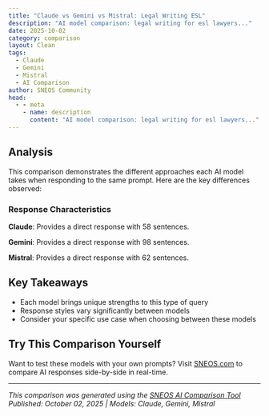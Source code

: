 ```yaml
---
title: "Claude vs Gemini vs Mistral: Legal Writing ESL"
description: "AI model comparison: legal writing for esl lawyers..."
date: 2025-10-02
category: comparison
layout: Clean
tags:
  - Claude
  - Gemini
  - Mistral
  - AI Comparison
author: SNEOS Community
head:
  - - meta
    - name: description
      content: "AI model comparison: legal writing for esl lawyers..."
---
```


<ChatComparison
  title="Claude vs Gemini vs Mistral: Legal Writing ESL"
  prompt="legal writing for esl lawyers"
  :responses='{
    "Claude": "# Legal Writing for ESL Lawyers: A Comprehensive Guide\n\n## Core Principles\n\n### 1. **Clarity Over Complexity**\n- Use simple, direct language\n- Avoid unnecessarily complex sentence structures\n- Choose common legal terms over archaic ones\n- Example: \u0022The contract is void\u0022 rather than \u0022The aforementioned agreement shall be deemed null and void\u0022\n\n### 2. **Precision and Accuracy**\n- Each word must have a specific purpose\n- Use exact legal terminology when necessary\n- Avoid ambiguous pronouns\n- Be consistent with terminology throughout\n\n## Essential Legal Writing Structures\n\n### **IRAC Method** (Issue, Rule, Analysis, Conclusion)\n**Issue**: What legal question needs to be resolved?\n**Rule**: What is the applicable law?\n**Analysis**: How does the law apply to the facts?\n**Conclusion**: What is the result?\n\n### **CREAC Method** (Conclusion, Rule, Explanation, Application, Conclusion)\n- Start with your conclusion\n- State the legal rule\n- Explain the rule with case law\n- Apply the rule to your facts\n- Restate your conclusion\n\n## Common ESL Challenges \u0026 Solutions\n\n### **Article Usage (a, an, the)**\n- **Correct**: \u0022The defendant filed a motion\u0022\n- **Incorrect**: \u0022Defendant filed motion\u0022\n- **Tip**: Use \u0022the\u0022 for specific items, \u0022a/an\u0022 for general items\n\n### **Preposition Usage**\n- \u0022Pursuant to\u0022 (not \u0022pursuant with\u0022)\n- \u0022In accordance with\u0022 (not \u0022in accordance to\u0022)\n- \u0022Based on\u0022 (not \u0022based in\u0022)\n\n### **Verb Tenses in Legal Writing**\n- **Present**: For current law (\u0022The statute requires...\u0022)\n- **Past**: For completed actions (\u0022The court held...\u0022)\n- **Future**: For potential outcomes (\u0022The plaintiff may recover...\u0022)\n\n## Key Legal Phrases and Their Proper Usage\n\n### **Introductory Phrases**\n- \u0022It is well-established that...\u0022\n- \u0022The court must determine whether...\u0022\n- \u0022The issue before the court is...\u0022\n- \u0022Under the circumstances presented...\u0022\n\n### **Transitional Phrases**\n- \u0022However\u0022 (contrast)\n- \u0022Moreover\u0022 (addition)\n- \u0022Nevertheless\u0022 (concession)\n- \u0022Consequently\u0022 (result)\n\n### **Concluding Phrases**\n- \u0022For the foregoing reasons...\u0022\n- \u0022Based on the analysis above...\u0022\n- \u0022In light of these considerations...\u0022\n\n## Document-Specific Guidelines\n\n### **Legal Memoranda**\n**Structure:**\n1. Heading\n2. Question Presented\n3. Brief Answer\n4. Statement of Facts\n5. Discussion\n6. Conclusion\n\n**Language Tips:**\n- Use objective tone\n- Present both sides of arguments\n- Avoid advocacy language\n\n### **Briefs**\n**Structure:**\n1. Statement of Issues\n2. Statement of the Case\n3. Argument\n4. Conclusion\n\n**Language Tips:**\n- Use persuasive but professional tone\n- Emphasize favorable facts\n- Address counterarguments\n\n### **Contracts**\n**Key Elements:**\n- Clear definitions section\n- Precise obligations and rights\n- Consistent terminology\n- Proper conditions and contingencies\n\n## Grammar Essentials for Legal Writing\n\n### **Sentence Structure**\n- **Avoid**: Run-on sentences with multiple clauses\n- **Prefer**: Clear, direct sentences\n- **Example**: \n  - Poor: \u0022The defendant, who was driving the vehicle at the time of the accident that occurred on Main Street, failed to stop at the red light.\u0022\n  - Better: \u0022The defendant was driving on Main Street when the accident occurred. He failed to stop at the red light.\u0022\n\n### **Passive vs. Active Voice**\n- **Active** (preferred): \u0022The court granted the motion\u0022\n- **Passive** (use sparingly): \u0022The motion was granted\u0022\n- **Exception**: Use passive when the actor is unknown or irrelevant\n\n### **Parallel Structure**\n- **Correct**: \u0022The agreement covers pricing, delivery, and payment terms\u0022\n- **Incorrect**: \u0022The agreement covers pricing, delivery, and how payment will be made\u0022\n\n## Citation and Legal Authority\n\n### **Hierarchy of Authority**\n1. Constitutions\n2. Statutes\n3. Regulations\n4. Case law (by court level)\n5. Secondary sources\n\n### **Citation Format** (Bluebook Style)\n- **Cases**: *Brown v. Board of Education*, 347 U.S. 483 (1954)",
    "Gemini": "## Legal Writing for ESL Lawyers: A Guide to Clarity and Precision\n\nWriting effectively in legal English as a non-native speaker presents unique challenges. Clarity, precision, and adherence to specific conventions are paramount. This guide provides tips and strategies to improve your legal writing skills.\n\n**I. Foundational Principles:**\n\n*   **Understanding Your Audience:**  Tailor your writing to the intended reader. Is it a judge, client, opposing counsel, or another lawyer?  Adjust your tone, level of detail, and complexity accordingly.\n\n*   **Clarity is King (and Queen):**  Ambiguity is the enemy of good legal writing. Use clear, simple language whenever possible. Avoid jargon unless it\u0027s essential and understood by your audience.\n\n*   **Precision is Paramount:** Legal writing requires meticulous accuracy. Use specific, verifiable language. Avoid vague terms and generalizations.\n\n*   **Know the Conventions:**  Legal writing adheres to strict formatting and stylistic conventions (e.g., citation styles, headings, sentence structure). Familiarize yourself with the rules in your jurisdiction.\n\n*   **Use Plain Language:**  Strive for plain language principles: short sentences, active voice, clear verbs, and simple vocabulary.  While legal terms are necessary, unnecessary complexity should be avoided.\n\n**II. Specific Areas to Focus On:**\n\n**A. Grammar \u0026 Sentence Structure:**\n\n*   **Subject-Verb Agreement:**  Ensure your verbs agree with their subjects in number.  Pay attention to collective nouns, indefinite pronouns, and compound subjects.\n\n*   **Tense Consistency:** Maintain consistent verb tenses throughout your document.  Use the appropriate tense to convey the timing of events.\n\n*   **Pronoun Reference:**  Make sure your pronouns clearly refer to their antecedents.  Avoid ambiguous pronoun references.\n\n*   **Parallel Structure:**  Use parallel structure when listing items or phrases.  This enhances clarity and readability.\n\n*   **Avoid Dangling Modifiers:**  Ensure modifiers clearly relate to the word they are intended to modify.\n\n*   **Active vs. Passive Voice:**  Prefer the active voice whenever possible.  It makes your writing more direct and easier to understand. Passive voice can be useful when the actor is unknown or unimportant, but overuse can lead to wordiness and confusion. (e.g., Active: \u0022The defendant breached the contract.\u0022  Passive: \u0022The contract was breached by the defendant.\u0022)\n\n**B. Vocabulary \u0026 Terminology:**\n\n*   **Legal Jargon:**  Use legal jargon only when necessary and appropriate for your audience.  Define unfamiliar terms or use plain language equivalents.\n\n*   **Synonyms:**  Be cautious when using synonyms.  Legal terms often have precise meanings, and a seemingly equivalent word may have different legal implications.\n\n*   **Word Choice:**  Choose words carefully to convey the exact meaning you intend.  Consider the nuances of different words and their legal connotations.\n\n*   **Common Legal Phrases:**  Familiarize yourself with common legal phrases and idioms (e.g., \u0022prima facie,\u0022 \u0022res ipsa loquitur,\u0022 \u0022ipso facto\u0022). Use them correctly and sparingly.\n\n*   **Collocations:**  Pay attention to collocations (words that commonly go together).  For example, \u0022file a lawsuit\u0022 rather than \u0022launch a lawsuit.\u0022\n\n*   **Dictionaries and Thesauruses:**  Use reputable legal dictionaries and thesauruses to ensure you are using words accurately. Westlaw, LexisNexis, Black\u0027s Law Dictionary are good resources.\n\n**C. Structure \u0026 Organization:**\n\n*   **Clear Headings \u0026 Subheadings:**  Use clear and informative headings and subheadings to guide the reader through your document.\n\n*   **Logical Flow:**  Organize your arguments logically and coherently.  Use transitional words and phrases to connect ideas and paragraphs.\n\n*   **Topic Sentences:**  Start each paragraph with a clear topic sentence that summarizes the main point of the paragraph.\n\n*   **Outlining:**  Create an outline before you start writing to organize your thoughts and ensure a logical structure.\n\n*   **IRAC Method (Issue, Rule, Application, Conclusion):** This method is often used in legal writing to structure arguments. Clearly identify the issue, state the relevant rule of law, apply the rule to the facts, and reach a conclusion.\n\n**D. Citation \u0026 Authority:**\n\n*   **Citation Styles:**  Adhere to the specific citation style required by the court or jurisdiction (e.g., Bluebook, ALWD Guide).\n\n*   **Accurate Citations:**  Double-check all citations for accuracy.  Incorrect citations can undermine your credibility.\n\n*   **Authority:**  Support your arguments with relevant case law, statutes, and other legal authorities.\n\n*   **Distinguishing Cases:**  Learn how to distinguish unfavorable cases from your client\u0027s situation.\n\n**III. Practical Tips for ESL Lawyers:**\n\n*   **Read Extensively:**  Read legal texts in English regularly to improve your vocabulary, grammar, and understanding of legal concepts.\n\n*   **Practice Writing:**  Write regularly, even if it\u0027s just for practice.  The more you write, the more comfortable you will become.\n\n*   **Seek Feedback:**  Ask native English-speaking lawyers or legal professionals to review your writing and provide feedback.\n\n*   **Use Grammar and Style Checkers:**  Use grammar and style checkers (e.g., Grammarly, ProWritingAid) to identify errors in your writing.  However, don\u0027t rely on them exclusively; they are not always accurate.\n\n*   **Work with a Legal Editor:**  Consider hiring a legal editor to review your writing and provide professional editing services.\n\n*   **Take Legal Writing Courses:**  Enroll in legal writing courses specifically designed for ESL lawyers.\n\n*   **Develop a Legal Glossary:**  Create a personal glossary of legal terms and phrases that you frequently use.\n\n*   **Immerse Yourself in the Legal Environment:**  Attend legal conferences, workshops, and seminars to learn from experienced lawyers and improve your understanding of legal English.\n\n*   **Don\u0027t Be Afraid to Ask Questions:** If you are unsure about a legal term or concept, don\u0027t hesitate to ask for clarification from a colleague or mentor.\n\n**IV. Examples \u0026 Exercises:**\n\n**(A) Example of improving clarity:**\n\n*   **Original:** \u0022The aforementioned party, hereinafter referred to as \u0027the Plaintiff,\u0027 alleges that the Defendant did in fact commit the act of negligence that resulted in the injury that was sustained by the Plaintiff.\u0022\n*   **Revised:** \u0022The Plaintiff alleges that the Defendant negligently caused the Plaintiff\u0027s injury.\u0022\n\n**(B) Exercise: Rewrite the following sentence using active voice and more precise language:**\n\n*   **Original:** \u0022It is alleged that the crime was committed by the suspect.\u0022\n*   **Possible Revision:** \u0022The police allege that the suspect committed the crime.\u0022\n\n**V. Resources:**\n\n*   **Black\u0027s Law Dictionary:** A comprehensive legal dictionary.\n*   **The Bluebook: A Uniform System of Citation:**  A guide to legal citation.\n*   **ALWD Guide to Legal Citation:**  Another guide to legal citation.\n*   **Plain Language.gov:**  A website dedicated to promoting plain language principles in government writing.\n*   **Legal writing textbooks and handbooks:** Many textbooks and handbooks are available that provide detailed guidance on legal writing.\n\nBy focusing on clarity, precision, and adherence to legal conventions, ESL lawyers can overcome the challenges of legal writing and effectively advocate for their clients. Remember that consistent practice and seeking feedback are essential for improvement. Good luck!\n",
    "Mistral": "Legal writing for ESL (English as a Second Language) lawyers can be challenging, but with the right strategies and resources, it can be mastered effectively. Here are some tips and guidelines to help ESL lawyers improve their legal writing skills:\n\n### 1. **Understand Legal Terminology**\n   - **Learn Key Terms**: Familiarize yourself with common legal terms and phrases. Use legal dictionaries and glossaries.\n   - **Contextual Learning**: Understand the context in which legal terms are used. This can help in grasping the nuances of legal language.\n\n### 2. **Read Legal Documents**\n   - **Study Examples**: Read a variety of legal documents such as contracts, briefs, and opinions. This will help you understand the structure and style of legal writing.\n   - **Analyze Structure**: Pay attention to the organization and flow of legal documents. Notice how arguments are presented and supported.\n\n### 3. **Use Clear and Concise Language**\n   - **Avoid Jargon**: While legal writing often includes specialized terms, avoid unnecessary jargon. Use plain language whenever possible.\n   - **Be Precise**: Legal writing requires precision. Ensure that your sentences are clear and unambiguous.\n\n### 4. **Practice Writing**\n   - **Write Regularly**: Practice writing legal documents, memos, and briefs. The more you write, the more comfortable you will become with the language and structure.\n   - **Get Feedback**: Have your writing reviewed by colleagues or mentors. Feedback is crucial for improvement.\n\n### 5. **Use Legal Writing Resources**\n   - **Books and Guides**: Use legal writing guides and books specifically designed for ESL lawyers. Some recommended books include \u0022The Elements of Legal Style\u0022 by Bryan A. Garner and \u0022Legal Writing in Plain English\u0022 by Bryan A. Garner.\n   - **Online Courses**: Enroll in online courses or workshops that focus on legal writing for non-native English speakers.\n\n### 6. **Improve Grammar and Punctuation**\n   - **Grammar Tools**: Use grammar-checking tools like Grammarly or Hemingway Editor to improve your writing.\n   - **Punctuation Rules**: Understand and apply punctuation rules correctly. Punctuation can significantly affect the clarity and meaning of legal documents.\n\n### 7. **Cultural Awareness**\n   - **Legal Culture**: Understand the cultural norms and expectations of legal writing in the jurisdiction where you practice. Legal writing styles can vary significantly between different legal systems.\n   - **Professional Etiquette**: Be aware of professional etiquette and conventions in legal writing. This includes addressing judges, opposing counsel, and clients appropriately.\n\n### 8. **Use Translation Tools Wisely**\n   - **Translation Software**: Use translation software to help with understanding complex legal terms and phrases. However, rely on your own judgment and understanding rather than solely on the software.\n   - **Bilingual Dictionaries**: Use bilingual legal dictionaries to find equivalent terms in your native language and English.\n\n### 9. **Join Legal Writing Groups**\n   - **Professional Associations**: Join legal writing groups or associations that focus on improving legal writing skills. These groups often provide resources, workshops, and networking opportunities.\n   - **Peer Review**: Participate in peer review sessions where you can exchange feedback with other lawyers.\n\n### 10. **Stay Updated**\n   - **Continuous Learning**: Legal writing is a continuous learning process. Stay updated with the latest developments in legal writing and language usage.\n   - **Legal Journals**: Read legal journals and articles to stay informed about current trends and best practices in legal writing.\n\n### Sample Legal Writing Exercise\n\n**Scenario**: You are drafting a memo to a client regarding a potential breach of contract.\n\n**Memo Template**:\n\n---\n\n**MEMORANDUM**\n\n**TO:** [Client\u0027s Name]\n\n**FROM:** [Your Name]\n\n**DATE:** [Date]\n\n**SUBJECT:** Potential Breach of Contract\n\n**Introduction:**\n\nDear [Client\u0027s Name],\n\nI am writing to inform you about a potential breach of contract involving [specific details of the contract and parties involved]. This memo outlines the key issues, legal implications, and recommended actions.\n\n**Background:**\n\n[Provide a brief background of the contract, including the date it was signed, the parties involved, and the key terms and conditions.]\n\n**Issue:**\n\n[Describe the specific issue that constitutes a potential breach of contract. Include any relevant dates, actions, or communications.]\n\n**Legal Analysis:**\n\n[Analyze the legal implications of the potential breach. Refer to relevant legal principles, case law, and statutes. Explain how these apply to the current situation.]\n\n**Recommendations:**\n\n[Provide clear and actionable recommendations for addressing the potential breach. Include steps for mitigation, negotiation, or legal action.]\n\n**Conclusion:**\n\n[Summarize the key points and next steps. Assure the client of your continued support and availability for further discussion.]\n\nSincerely,\n\n[Your Name]\n\n---\n\nBy following these guidelines and practicing regularly, ESL lawyers can significantly improve their legal writing skills and effectively communicate in the legal profession."
  }'
  published-date="00:38"
/>

## Analysis

This comparison demonstrates the different approaches each AI model takes when responding to the same prompt. Here are the key differences observed:

### Response Characteristics

**Claude**: Provides a direct response with 58 sentences. 

**Gemini**: Provides a direct response with 98 sentences. 

**Mistral**: Provides a direct response with 62 sentences. 

## Key Takeaways

- Each model brings unique strengths to this type of query
- Response styles vary significantly between models
- Consider your specific use case when choosing between these models

## Try This Comparison Yourself

Want to test these models with your own prompts? Visit [SNEOS.com](https://sneos.com) to compare AI responses side-by-side in real-time.

---

*This comparison was generated using the [SNEOS AI Comparison Tool](https://sneos.com)*
*Published: October 02, 2025 | Models: Claude, Gemini, Mistral*
